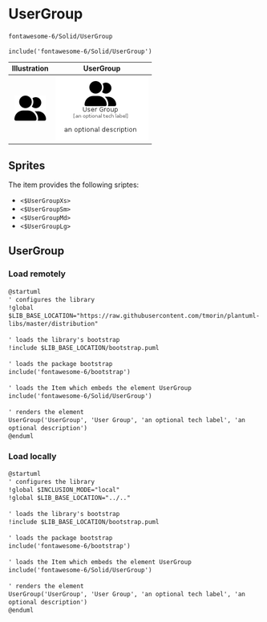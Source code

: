 # UserGroup


```text
fontawesome-6/Solid/UserGroup
```

```text
include('fontawesome-6/Solid/UserGroup')
```



| Illustration | UserGroup |
| :---: | :---: |
| ![illustration for Illustration](../../fontawesome-6/Solid/UserGroup.png) | ![illustration for UserGroup](../../fontawesome-6/Solid/UserGroup.Local.png) |



## Sprites
The item provides the following sriptes:

- `<$UserGroupXs>`
- `<$UserGroupSm>`
- `<$UserGroupMd>`
- `<$UserGroupLg>`





## UserGroup

### Load remotely
```plantuml
@startuml
' configures the library
!global $LIB_BASE_LOCATION="https://raw.githubusercontent.com/tmorin/plantuml-libs/master/distribution"

' loads the library's bootstrap
!include $LIB_BASE_LOCATION/bootstrap.puml

' loads the package bootstrap
include('fontawesome-6/bootstrap')

' loads the Item which embeds the element UserGroup
include('fontawesome-6/Solid/UserGroup')

' renders the element
UserGroup('UserGroup', 'User Group', 'an optional tech label', 'an optional description')
@enduml
```

### Load locally
```plantuml
@startuml
' configures the library
!global $INCLUSION_MODE="local"
!global $LIB_BASE_LOCATION="../.."

' loads the library's bootstrap
!include $LIB_BASE_LOCATION/bootstrap.puml

' loads the package bootstrap
include('fontawesome-6/bootstrap')

' loads the Item which embeds the element UserGroup
include('fontawesome-6/Solid/UserGroup')

' renders the element
UserGroup('UserGroup', 'User Group', 'an optional tech label', 'an optional description')
@enduml
```

